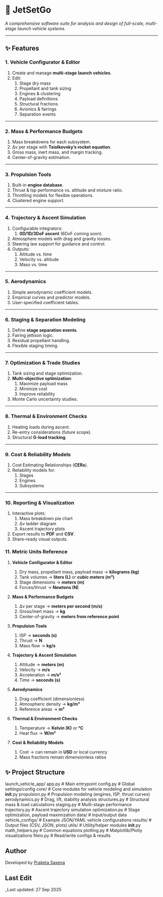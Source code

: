 # 🚀 JetSetGo
*A comprehensive software suite for analysis and design of full-scale, multi-stage launch vehicle systems.*

---

## ✨ Features

### 1. Vehicle Configurator & Editor
1. Create and manage **multi-stage launch vehicles**.
1. Edit:
   1. Stage dry mass  
   1. Propellant and tank sizing  
   1. Engines & clustering  
   1. Payload definitions  
   1. Structural fractions  
   1. Avionics & fairings  
   1. Separation events  

---

### 2. Mass & Performance Budgets
1. Mass breakdowns for each subsystem.  
1. Δv per stage with **Tsiolkovsky’s rocket equation**.  
1. Gross mass, inert mass, and margin tracking.  
1. Center-of-gravity estimation.  

---

### 3. Propulsion Tools
1. Built-in **engine database**.  
1. Thrust & Isp performance vs. altitude and mixture ratio.  
1. Throttling models for flexible operations.  
1. Clustered engine support.  

---

### 4. Trajectory & Ascent Simulation
1. Configurable integrators:  
   1. **0D/1D/3DoF ascent** (6DoF coming soon).  
1. Atmosphere models with drag and gravity losses.  
1. Steering law support for guidance and control.  
1. Outputs:  
   1. Altitude vs. time  
   1. Velocity vs. altitude  
   1. Mass vs. time  

---

### 5. Aerodynamics
1. Simple aerodynamic coefficient models.  
1. Empirical curves and predictor models.  
1. User-specified coefficient tables.  

---

### 6. Staging & Separation Modeling
1. Define **stage separation events**.  
1. Fairing jettison logic.  
1. Residual propellant handling.  
1. Flexible staging timing.  

---

### 7. Optimization & Trade Studies
1. Tank sizing and stage optimization.  
1. **Multi-objective optimization**:  
   1. Maximize payload mass  
   1. Minimize cost  
   1. Improve reliability  
1. Monte Carlo uncertainty studies.  

---

### 8. Thermal & Environment Checks
1. Heating loads during ascent.  
1. Re-entry considerations (future scope).  
1. Structural **G-load tracking**.  

---

### 9. Cost & Reliability Models
1. Cost Estimating Relationships (**CERs**).  
1. Reliability models for:  
   1. Stages  
   1. Engines  
   1. Subsystems  

---

### 10. Reporting & Visualization
1. Interactive plots:  
   1. Mass breakdown pie chart  
   1. Δv ladder diagram  
   1. Ascent trajectory plots  
1. Export results to **PDF** and **CSV**.  
1. Share-ready visual outputs.  


### 11. Metric Units Reference

1. **Vehicle Configurator & Editor**
   1. Dry mass, propellant mass, payload mass → **kilograms (kg)**
   1. Tank volumes → **liters (L)** or **cubic meters (m³)**
   1. Stage dimensions → **meters (m)**
   1. Forces/thrust → **Newtons (N)**

1. **Mass & Performance Budgets**
   1. Δv per stage → **meters per second (m/s)**
   1. Gross/inert mass → **kg**
   1. Center-of-gravity → **meters from reference point**

1. **Propulsion Tools**
   1. ISP → **seconds (s)**
   1. Thrust → **N**
   1. Mass flow → **kg/s**

1. **Trajectory & Ascent Simulation**
   1. Altitude → **meters (m)**
   1. Velocity → **m/s**
   1. Acceleration → **m/s²**
   1. Time → **seconds (s)**

1. **Aerodynamics**
   1. Drag coefficient (dimensionless)
   1. Atmospheric density → **kg/m³**
   1. Reference areas → **m²**

1. **Thermal & Environment Checks**
   1. Temperature → **Kelvin (K)** or **°C**
   1. Heat flux → **W/m²**

1. **Cost & Reliability Models**
   1. Cost → can remain in **USD** or local currency
   1. Mass fractions remain dimensionless ratios


## ✨ Project Structure
launch_vehicle_app/
  app.py                 # Main entrypoint
  config.py              # Global settings/config
  core/                  # Core modules for vehicle modeling and simulation
    __init__.py
    propulsion.py        # Propulsion modeling (engines, ISP, thrust curves)
    aerodynamics.py      # Drag, lift, stability analysis
    structures.py        # Structural mass & load calculations
    staging.py           # Multi-stage performance
    trajectory.py        # Ascent trajectory simulation
    optimization.py      # Stage optimization, payload maximization
  data/                  # Input/output data
    vehicle_configs/     # Example JSON/YAML vehicle configurations
    results/             # Output files (CSV, JSON, plots)
  utils/                 # Utility/helper modules
    __init__.py
    math_helpers.py      # Common equations
    plotting.py          # Matplotlib/Plotly visualizations
    fileio.py            # Read/write configs & results

## Author
Developed by [Praketa Saxena](https://github.com/kethsaxena)

## Last Edit
_Last updated: 27 Sep 2025
